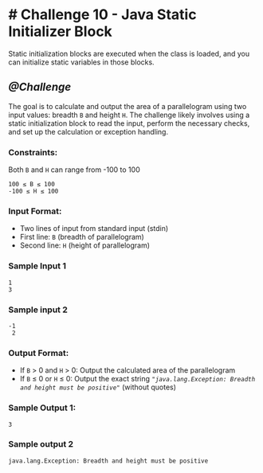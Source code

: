 # # Challenge 10 - Java Static Initializer Block

Static initialization blocks are executed when the class is loaded, and you can initialize static variables in those blocks.

## *@Challenge*

The goal is to calculate and output the area of a parallelogram using two input values: breadth `B` and height `H`. The challenge likely involves using a static initialization block to read the input, perform the necessary checks, and set up the calculation or exception handling.

### Constraints:

Both `B` and `H` can range from -100 to 100

    100 ≤ B ≤ 100
    -100 ≤ H ≤ 100

### Input Format:

* Two lines of input from standard input (stdin)
* First line: `B` (breadth of parallelogram)
* Second line: `H` (height of parallelogram)

### Sample Input 1 
    1
    3


### Sample input 2
    -1
     2

    
### Output Format:

* If `B` > 0 and `H` > 0: Output the calculated area of the parallelogram
* If `B` ≤ 0 or `H` ≤ 0: Output the exact string *`"java.lang.Exception: Breadth and height must be positive"`* (without quotes)

### Sample Output 1:
    3

### Sample output 2
    java.lang.Exception: Breadth and height must be positive